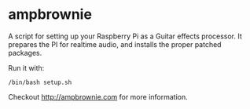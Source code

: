 ampbrownie
==========

A script for setting up your Raspberry Pi as a Guitar effects processor.
It prepares the PI for realtime audio, and installs the proper patched packages. 

Run it with:

    /bin/bash setup.sh

Checkout <http://ampbrownie.com> for more information. 
